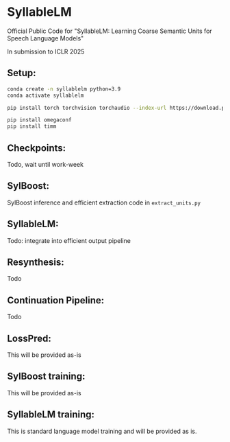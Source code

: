 # SyllableLM
Official Public Code for "SyllableLM: Learning Coarse Semantic Units for Speech Language Models"

In submission to ICLR 2025


## Setup:

```bash
conda create -n syllablelm python=3.9
conda activate syllablelm

pip install torch torchvision torchaudio --index-url https://download.pytorch.org/whl/cu115

pip install omegaconf
pip install timm
```


## Checkpoints:

Todo, wait until work-week

## SylBoost:

SylBoost inference and efficient extraction code in ``extract_units.py``

## SyllableLM:

Todo: integrate into efficient output pipeline

## Resynthesis:

Todo

## Continuation Pipeline:

Todo

## LossPred:

This will be provided as-is

## SylBoost training:

This will be provided as-is

## SyllableLM training:

This is standard language model training and will be provided as is.
